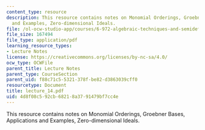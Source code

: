 ```yaml
---
content_type: resource
description: This resource contains notes on Monomial Orderings, Groebner Bases, Applications
  and Examples, Zero-dimensional Ideals.
file: /ol-ocw-studio-app/courses/6-972-algebraic-techniques-and-semidefinite-optimization-spring-2006/4d8f08c592cb68218a3791479bf7cc4e_lecture_14.pdf
file_size: 167494
file_type: application/pdf
learning_resource_types:
- Lecture Notes
license: https://creativecommons.org/licenses/by-nc-sa/4.0/
ocw_type: OCWFile
parent_title: Lecture Notes
parent_type: CourseSection
parent_uid: f88c71c5-5321-378f-be82-d3863039cff0
resourcetype: Document
title: lecture_14.pdf
uid: 4d8f08c5-92cb-6821-8a37-91479bf7cc4e
---
```

This resource contains notes on Monomial Orderings, Groebner Bases, Applications and Examples, Zero-dimensional Ideals.